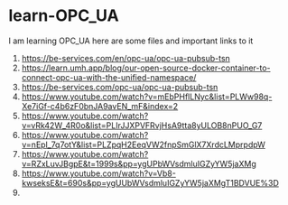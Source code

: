 # learn-OPC_UA
I am learning OPC_UA here are some files and important links to it

1. https://be-services.com/en/opc-ua/opc-ua-pubsub-tsn
2. https://learn.umh.app/blog/our-open-source-docker-container-to-connect-opc-ua-with-the-unified-namespace/
3. https://be-services.com/opc-ua/opc-ua-pubsub-tsn
4. https://www.youtube.com/watch?v=mEbPHflLNyc&list=PLWw98q-Xe7iGf-c4b6zF0bnJA9avEN_mF&index=2
5. https://www.youtube.com/watch?v=vRk42W_4R0o&list=PLIrJJXPVFRvjHsA9tta8yULOB8nPUO_G7
6. https://www.youtube.com/watch?v=nEpl_7q7otY&list=PLZpqH2EeqVW2fnpSmGlX7XrdcLMprpdpW
7. https://www.youtube.com/watch?v=RZxLuvJBgpE&t=1999s&pp=ygUPbWVsdmluIGZyYW5jaXMg
8. https://www.youtube.com/watch?v=Vb8-kwseksE&t=690s&pp=ygUUbWVsdmluIGZyYW5jaXMgT1BDVUE%3D
9. 
